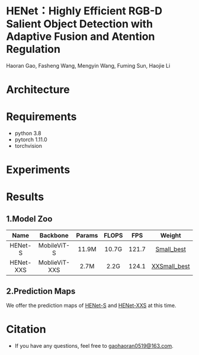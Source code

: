 # HENet：Highly Efficient RGB-D Salient Object Detection with Adaptive Fusion and Atention Regulation
 Haoran Gao, Fasheng Wang, Mengyin Wang, Fuming Sun, Haojie Li
# Architecture

# Requirements
* python 3.8
* pytorch 1.11.0
* torchvision
# Experiments

# Results
## 1.Model Zoo
|    Name   |    Backbone   | Params | FLOPS |  FPS  | Weight |
|:---------:|:-------------:|:------:|:-----:|:-----:|:------:|
|  HENet-S  |  MobileViT-S  | 11.9M  | 10.7G | 121.7 |[Small_best](https://pan.baidu.com/s/1VqF8Q0d2ChpXSegUwqQ3OA?pwd=jdg6)| 
| HENet-XXS | MoblieViT-XXS |  2.7M  |  2.2G | 124.1 |[XXSmall_best](https://pan.baidu.com/s/1oHp1ykgtOMOrFd0eqhg64A?pwd=up9x)|
## 2.Prediction Maps
 We offer the prediction maps of [HENet-S](https://pan.baidu.com/s/1K5L_-5tAWukZZJu3quFeoA?pwd=pmr3) and [HENet-XXS](https://pan.baidu.com/s/1T7vMk3K3x5wRrn-KTKOxNQ?pwd=41od) at this time.
# Citation
* If you have any questions, feel free to [gaohaoran0519@163.com](mailto:gaohaoran0519@163.com).
